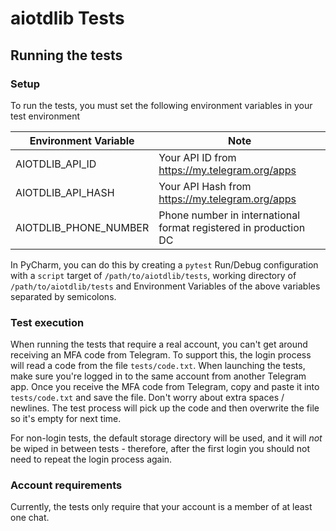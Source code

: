 # aiotdlib Tests

## Running the tests

### Setup

To run the tests, you must set the following environment variables in your test environment

| Environment Variable  | Note                                                             |
|-----------------------|------------------------------------------------------------------|
| AIOTDLIB_API_ID       | Your API ID from <https://my.telegram.org/apps>                  |
| AIOTDLIB_API_HASH     | Your API Hash from <https://my.telegram.org/apps>                |
| AIOTDLIB_PHONE_NUMBER | Phone number in international format registered in production DC |

In PyCharm, you can do this by creating a `pytest` Run/Debug configuration with
a `script` target of `/path/to/aiotdlib/tests`, working directory of `/path/to/aiotdlib/tests`
and Environment Variables of the above variables separated by semicolons.

### Test execution

When running the tests that require a real account, you can't get around receiving
an MFA code from Telegram. To support this, the login process will read a code from 
the file `tests/code.txt`. When launching the tests, make sure you're logged in to
the same account from another Telegram app. Once you receive the MFA code from Telegram,
copy and paste it into `tests/code.txt` and save the file. Don't worry about extra
spaces / newlines. The test process will pick up the code and then overwrite the file
so it's empty for next time.

For non-login tests, the default storage directory will be used, and it will _not_
be wiped in between tests - therefore, after the first login you should not need
to repeat the login process again.

### Account requirements

Currently, the tests only require that your account is a member of at least one chat.
